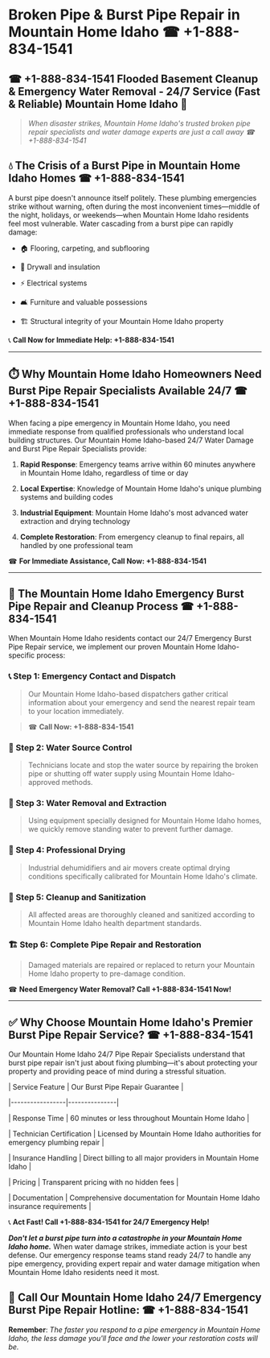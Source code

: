 # Broken Pipe & Burst Pipe Repair in Mountain Home Idaho ☎ +1-888-834-1541  
## ☎ +1-888-834-1541 Flooded Basement Cleanup & Emergency Water Removal - 24/7 Service (Fast & Reliable) Mountain Home Idaho 🚨  

> *When disaster strikes, Mountain Home Idaho's trusted broken pipe repair specialists and water damage experts are just a call away ☎ +1-888-834-1541*  

## 💧 The Crisis of a Burst Pipe in Mountain Home Idaho Homes ☎ +1-888-834-1541  

A burst pipe doesn't announce itself politely. These plumbing emergencies strike without warning, often during the most inconvenient times—middle of the night, holidays, or weekends—when Mountain Home Idaho residents feel most vulnerable. Water cascading from a burst pipe can rapidly damage:  

* 🏠 Flooring, carpeting, and subflooring  
* 🧱 Drywall and insulation  
* ⚡ Electrical systems  
* 🛋️ Furniture and valuable possessions  
* 🏗️ Structural integrity of your Mountain Home Idaho property  

📞 **Call Now for Immediate Help: +1-888-834-1541**  

---  

## ⏱️ Why Mountain Home Idaho Homeowners Need Burst Pipe Repair Specialists Available 24/7 ☎ +1-888-834-1541  

When facing a pipe emergency in Mountain Home Idaho, you need immediate response from qualified professionals who understand local building structures. Our Mountain Home Idaho-based 24/7 Water Damage and Burst Pipe Repair Specialists provide:  

1. **Rapid Response**: Emergency teams arrive within 60 minutes anywhere in Mountain Home Idaho, regardless of time or day  
2. **Local Expertise**: Knowledge of Mountain Home Idaho's unique plumbing systems and building codes  
3. **Industrial Equipment**: Mountain Home Idaho's most advanced water extraction and drying technology  
4. **Complete Restoration**: From emergency cleanup to final repairs, all handled by one professional team  

☎ **For Immediate Assistance, Call Now: +1-888-834-1541**  

---  

## 🔧 The Mountain Home Idaho Emergency Burst Pipe Repair and Cleanup Process ☎ +1-888-834-1541  

When Mountain Home Idaho residents contact our 24/7 Emergency Burst Pipe Repair service, we implement our proven Mountain Home Idaho-specific process:  

### 📞 Step 1: Emergency Contact and Dispatch  
> Our Mountain Home Idaho-based dispatchers gather critical information about your emergency and send the nearest repair team to your location immediately.  
> ☎ **Call Now: +1-888-834-1541**  

### 🚿 Step 2: Water Source Control  
> Technicians locate and stop the water source by repairing the broken pipe or shutting off water supply using Mountain Home Idaho-approved methods.  

### 🌊 Step 3: Water Removal and Extraction  
> Using equipment specially designed for Mountain Home Idaho homes, we quickly remove standing water to prevent further damage.  

### 💨 Step 4: Professional Drying  
> Industrial dehumidifiers and air movers create optimal drying conditions specifically calibrated for Mountain Home Idaho's climate.  

### 🧼 Step 5: Cleanup and Sanitization  
> All affected areas are thoroughly cleaned and sanitized according to Mountain Home Idaho health department standards.  

### 🏗️ Step 6: Complete Pipe Repair and Restoration  
> Damaged materials are repaired or replaced to return your Mountain Home Idaho property to pre-damage condition.  

☎ **Need Emergency Water Removal? Call +1-888-834-1541 Now!**  

---  

## ✅ Why Choose Mountain Home Idaho's Premier Burst Pipe Repair Service? ☎ +1-888-834-1541  

Our Mountain Home Idaho 24/7 Pipe Repair Specialists understand that burst pipe repair isn't just about fixing plumbing—it's about protecting your property and providing peace of mind during a stressful situation.  

| Service Feature | Our Burst Pipe Repair Guarantee |  
|-----------------|---------------|  
| Response Time | 60 minutes or less throughout Mountain Home Idaho |  
| Technician Certification | Licensed by Mountain Home Idaho authorities for emergency plumbing repair |  
| Insurance Handling | Direct billing to all major providers in Mountain Home Idaho |  
| Pricing | Transparent pricing with no hidden fees |  
| Documentation | Comprehensive documentation for Mountain Home Idaho insurance requirements |  

📞 **Act Fast! Call +1-888-834-1541 for 24/7 Emergency Help!**  

***Don't let a burst pipe turn into a catastrophe in your Mountain Home Idaho home.*** When water damage strikes, immediate action is your best defense. Our emergency response teams stand ready 24/7 to handle any pipe emergency, providing expert repair and water damage mitigation when Mountain Home Idaho residents need it most.  

## 📱 Call Our Mountain Home Idaho 24/7 Emergency Burst Pipe Repair Hotline: ☎ +1-888-834-1541  

**Remember**: *The faster you respond to a pipe emergency in Mountain Home Idaho, the less damage you'll face and the lower your restoration costs will be.*
